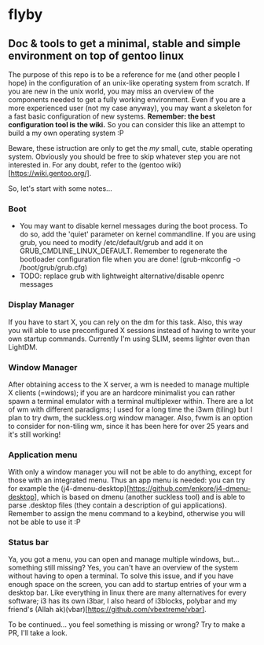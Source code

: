 # flyby
## Doc & tools to get a minimal, stable and simple environment on top of gentoo linux

The purpose of this repo is to be a reference for me (and other people I hope) in the configuration of an unix-like operating system from scratch. If you are new in the unix world, you may miss an overview of the components needed to get a fully working environment. Even if you are a more experienced user (not my case anyway), you may want a skeleton for a fast basic configuration of new systems. **Remember: the best configuration tool is the wiki.** So you can consider this like an attempt to build a my own operating system :P

Beware, these istruction are only to get the *my* small, cute, stable operating system. Obviously you should be free to skip whatever step you are not interested in. For any doubt, refer to the (gentoo wiki)[https://wiki.gentoo.org/].

So, let's start with some notes...


### Boot
 * You may want to disable kernel messages during the boot process. To do so, add the 'quiet' parameter on kernel commandline. If you are using grub, you need to modify /etc/default/grub and add it on GRUB_CMDLINE_LINUX_DEFAULT. Remember to regenerate the bootloader configuration file when you are done! (grub-mkconfig -o /boot/grub/grub.cfg)
 * TODO: replace grub with lightweight alternative/disable openrc messages
 
### Display Manager
If you have to start X, you can rely on the dm for this task. Also, this way you will able to use preconfigured X sessions instead of having to write your own startup commands. Currently I'm using SLIM, seems lighter even than LightDM.

### Window Manager
After obtaining access to the X server, a wm is needed to manage multiple X clients (=windows); if you are an hardcore minimalist you can rather spawn a terminal emulator with a terminal multiplexer within. There are a lot of wm with different paradigms; I used for a long time the i3wm (tiling) but I plan to try dwm, the suckless.org window manager. Also, fvwm is an option to consider for non-tiling wm, since it has been here for over 25 years and it's still working!

### Application menu
With only a window manager you will not be able to do anything, except for those with an integrated menu. Thus an app menu is needed: you can try for example the (j4-dmenu-desktop)[https://github.com/enkore/j4-dmenu-desktop], which is based on dmenu (another suckless tool) and is able to parse .desktop files (they contain a description of gui applications). Remember to assign the menu command to a keybind, otherwise you will not be able to use it :P

### Status bar
Ya, you got a menu, you can open and manage multiple windows, but... something still missing? Yes, you can't have an overview of the system without having to open a terminal. To solve this issue, and if you have enough space on the screen, you can add to startup entries of your wm a desktop bar. Like everything in linux there are many alternatives for every software; i3 has its own i3bar, I also heard of i3blocks, polybar and my friend's (Allah ak)(vbar)[https://github.com/vbextreme/vbar].


To be continued... you feel something is missing or wrong? Try to make a PR, I'll take a look.

